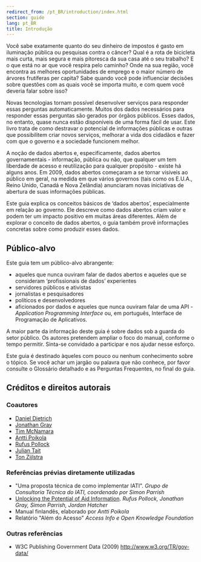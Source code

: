 ```yaml
---
redirect_from: /pt_BR/introduction/index.html
section: guide
lang: pt_BR
title: Introdução
---
```


Você sabe exatamente quanto do seu dinheiro de impostos é gasto em iluminação pública ou pesquisas contra o câncer? Qual é a rota de bicicleta mais curta, mais segura e mais pitoresca da sua casa até o seu trabalho? E o que está no ar que você respira pelo caminho? Onde na sua região, você encontra as melhores oportunidades de emprego e o maior número de árvores frutíferas per capita? Sabe quando você pode influenciar decisões sobre questões com as quais você se importa muito, e com quem você deveria falar sobre isso?

Novas tecnologias tornam possível desenvolver serviços para responder essas perguntas automaticamente. Muitos dos dados necessários para responder essas perguntas são gerados por órgãos públicos. Esses dados, no entanto, quase nunca estão disponíveis de uma forma fácil de usar. Este livro trata de como destravar o potencial de informações públicas e outras que possibilitem criar novos serviços, melhorar a vida dos cidadãos e fazer com que o governo e a sociedade funcionem melhor.

A noção de dados abertos e, especificamente, dados abertos governamentais - informação, pública ou não, que qualquer um tem liberdade de acesso e reutilização para qualquer propósito - existe há alguns anos. Em 2009, dados abertos começaram a se tornar visíveis ao público em geral, na medida em que vários governos (tais como os E.U.A., Reino Unido, Canadá e Nova Zelândia) anunciaram novas iniciativas de abertura de suas informações públicas.

Este guia explica os conceitos básicos de ‘dados abertos’, especialmente em relação ao governo. Ele descreve como dados abertos criam valor e podem ter um impacto positivo em muitas áreas diferentes. Além de explorar o conceito de dados abertos, o guia também provê informações concretas sobre como produzir esses dados.

## Público-alvo

Este guia tem um público-alvo abrangente:

-   aqueles que nunca ouviram falar de dados abertos e aqueles que se consideram ‘profissionais de dados’ experientes
-   servidores públicos e ativistas
-   jornalistas e pesquisadores
-   políticos e desenvolvedores
-   aficionados por dados e aqueles que nunca ouviram falar de uma API - *Application Programming Interface* ou, em português, Interface de Programação de Aplicativos.

A maior parte da informação deste guia é sobre dados sob a guarda do setor público. Os autores pretendem ampliar o foco do manual, conforme o tempo permitir. Sinta-se convidado a participar e nos ajudar nesse esforço.

Este guia é destinado àqueles com pouco ou nenhum conhecimento sobre o tópico. Se você achar um jargão ou palavra que não conhece, por favor consulte o Glossário detalhado e as Perguntas Frequentes, no final do guia.

## Créditos e direitos autorais

### Coautores

-   [Daniel Dietrich](http://ddie.me/)
-   [Jonathan Gray](http://jonathangray.org/)
-   [Tim McNamara](http://timmcnamara.co.nz)
-   [Antti Poikola](http://apoikola.wordpress.com/)
-   [Rufus Pollock](http://rufuspollock.org/)
-   [Julian Tait](http://www.littlestar.tv/)
-   [Ton Zijlstra](http://www.zylstra.org/)

### Referências prévias diretamente utilizadas

-   "Uma proposta técnica de como implementar IATI". *Grupo de Consultoria Técnica do IATI, coordenado por Simon Parrish*
-   [Unlocking the Potential of Aid Information](http://www.unlockingaid.info/). *Rufus Pollock, Jonathan Gray, Simon Parrish, Jordan Hatcher*
-   Manual finlandês, elaborado por *Antti Poikola*
-   Relatório "Além do Acesso" *Access Info e Open Knowledge Foundation*

### Outras referências

-   W3C Publishing Government Data (2009) <http://www.w3.org/TR/gov-data/>
